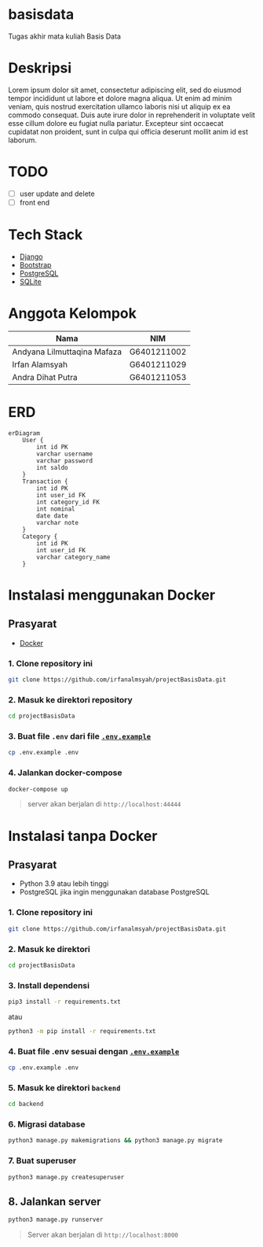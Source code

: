 # basisdata
Tugas akhir mata kuliah Basis Data

# Deskripsi
Lorem ipsum dolor sit amet, consectetur adipiscing elit, sed do eiusmod tempor incididunt ut labore et dolore magna aliqua. Ut enim ad minim veniam, quis nostrud exercitation ullamco laboris nisi ut aliquip ex ea commodo consequat. Duis aute irure dolor in reprehenderit in voluptate velit esse cillum dolore eu fugiat nulla pariatur. Excepteur sint occaecat cupidatat non proident, sunt in culpa qui officia deserunt mollit anim id est laborum.

# TODO
- [ ] user update and delete
- [ ] front end

# Tech Stack
- [Django](https://www.djangoproject.com/)
- [Bootstrap](https://getbootstrap.com/)
- [PostgreSQL](https://www.postgresql.org/)
- [SQLite](https://www.sqlite.org/index.html)

# Anggota Kelompok
|Nama|NIM|
|--|--|
|Andyana Lilmuttaqina Mafaza|G6401211002
|Irfan Alamsyah|G6401211029|
|Andra Dihat Putra|G6401211053|

# ERD
```mermaid
erDiagram
    User {
        int id PK
        varchar username
        varchar password
        int saldo
    }
    Transaction {
        int id PK
        int user_id FK
        int category_id FK
        int nominal
        date date
        varchar note
    }
    Category {
        int id PK
        int user_id FK
        varchar category_name
    }
```

# Instalasi menggunakan Docker
## Prasyarat
- [Docker](https://docs.docker.com/get-docker/)

### 1. Clone repository ini
```bash
git clone https://github.com/irfanalmsyah/projectBasisData.git
```
### 2. Masuk ke direktori repository
```bash
cd projectBasisData
```
### 3. Buat file `.env` dari file [`.env.example`](.env.example)
```bash
cp .env.example .env
```
### 4. Jalankan docker-compose
```bash
docker-compose up
```
> server akan berjalan di `http://localhost:44444`

# Instalasi tanpa Docker
## Prasyarat
- Python 3.9 atau lebih tinggi
- PostgreSQL jika ingin menggunakan database PostgreSQL
### 1. Clone repository ini
```bash 
git clone https://github.com/irfanalmsyah/projectBasisData.git
```
### 2. Masuk ke direktori
```bash
cd projectBasisData
```
### 3. Install dependensi
```bash
pip3 install -r requirements.txt
```
atau
```bash
python3 -m pip install -r requirements.txt
```
### 4. Buat file .env sesuai dengan [`.env.example`](.env.example)
```bash
cp .env.example .env
```
### 5. Masuk ke direktori `backend`
```bash
cd backend
```
### 6. Migrasi database
```bash
python3 manage.py makemigrations && python3 manage.py migrate
```
### 7. Buat superuser
```bash
python3 manage.py createsuperuser
```
## 8. Jalankan server
```bash
python3 manage.py runserver
```
> Server akan berjalan di `http://localhost:8000`

